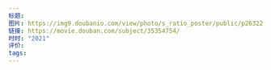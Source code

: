 ```yaml
---
标题: 
图片: https://img9.doubanio.com/view/photo/s_ratio_poster/public/p2632296446.webp
链接: https://movie.douban.com/subject/35354754/
时时: "2021"
评价: 
tags:
---
```


